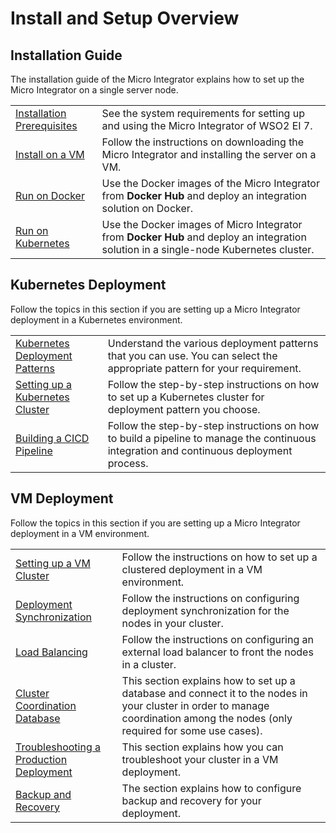 # Install and Setup Overview

## Installation Guide

The installation guide of the Micro Integrator explains how to set up the Micro Integrator on a single server node.

<table>
	<tr>
		<td>
			<a href="../../setup/installation/install_prerequisites">Installation Prerequisites</a>
		</td>
		<td>
			See the system requirements for setting up and using the Micro Integrator of WSO2 EI 7.
		</td>
	</tr>
	<tr>
		<td>
			<a href="../../setup/installation/install_in_vm">Install on a VM</a>
		</td>
		<td>
			Follow the instructions on downloading the Micro Integrator and installing the server on a VM. 
		</td>
	</tr>
	<tr>
		<td>
			<a href="../../setup/installation/run_in_docker">Run on Docker</a>
		</td>
		<td>
			Use the Docker images of the Micro Integrator from <b>Docker Hub</b> and deploy an integration solution on Docker.
		</td>
	</tr>
	<tr>
		<td>
			<a href="../../setup/installation/run_in_kubernetes">Run on Kubernetes</a>
		</td>
		<td>
			Use the Docker images of Micro Integrator from <b>Docker Hub</b> and deploy an integration solution in a single-node Kubernetes cluster.
		</td>
	</tr>
</table>

## Kubernetes Deployment

Follow the topics in this section if you are setting up a Micro Integrator deployment in a Kubernetes environment.

<table>
	<tr>
		<td>
			<a href="">Kubernetes Deployment Patterns</a>
		</td>
		<td>
			Understand the various deployment patterns that you can use. You can select the appropriate pattern for your requirement.
		</td>
	</tr>
	<tr>
		<td>
			<a href="">Setting up a Kubernetes Cluster</a>
		</td>
		<td>
			Follow the step-by-step instructions on how to set up a Kubernetes cluster for deployment pattern you choose.
		</td>
	</tr>
	<tr>
		<td>
			<a href="">Building a CICD Pipeline</a>
		</td>
		<td>
			Follow the step-by-step instructions on how to build a pipeline to manage the continuous integration and continuous deployment process.
		</td>
	</tr>
</table>

## VM Deployment

Follow the topics in this section if you are setting up a Micro Integrator deployment in a VM environment.

<table>
	<tr>
		<td>
			<a href="">Setting up a VM Cluster</a>
		</td>
		<td>
			Follow the instructions on how to set up a clustered deployment in a VM environment.
		</td>
	</tr>
	<tr>
		<td>
			<a href="">Deployment Synchronization</a>
		</td>
		<td>
			Follow the instructions on configuring deployment synchronization for the nodes in your cluster.
		</td>
	</tr>
	<tr>
		<td>
			<a href="">Load Balancing</a>
		</td>
		<td>
			Follow the instructions on configuring an external load balancer to front the nodes in a cluster.
		</td>
	</tr>
	<tr>
		<td>
			<a href="">Cluster Coordination Database</a>
		</td>
		<td>
			This section explains how to set up a database and connect it to the nodes in your cluster in order to manage coordination among the nodes (only required for some use cases).
		</td>
	</tr>
	<tr>
		<td>
			<a href="">Troubleshooting a Production Deployment</a>
		</td>
		<td>
			This section explains how you can troubleshoot your cluster in a VM deployment.
		</td>
	</tr>
	<tr>
		<td>
			<a href="">Backup and Recovery</a>
		</td>
		<td>
			The section explains how to configure backup and recovery for your deployment.
		</td>
	</tr>
</table>
